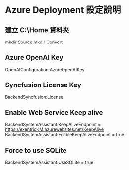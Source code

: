 # Azure Deployment 設定說明

## 建立 C:\Home 資料夾
mkdir Source
mkdir Convert

## Azure OpenAI Key
OpenAIConfiguration:AzureOpenAIKey

## Syncfusion License Key
BackendSyncfusion:License

## Enable Web Service Keep alive
BackendSystemAssistant:KeepAliveEndpoint = https://exentricKM.azurewebsites.net/KeepAlive
BackendSystemAssistant:EnableKeepAliveEndpoint = true

## Force to use SQLite
BackendSystemAssistant:UseSQLite = true



